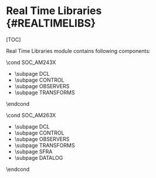 # Real Time Libraries {#REALTIMELIBS}

[TOC]

Real Time Libraries module contains following components:

\cond SOC_AM243X

- \subpage DCL
- \subpage CONTROL
- \subpage OBSERVERS
- \subpage TRANSFORMS

\endcond

\cond SOC_AM263X

- \subpage DCL
- \subpage CONTROL
- \subpage OBSERVERS
- \subpage TRANSFORMS
- \subpage SFRA
- \subpage DATALOG

\endcond
